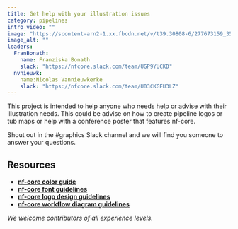 ```yaml
---
title: Get help with your illustration issues
category: pipelines
intro_video: ""
image: "https://scontent-arn2-1.xx.fbcdn.net/v/t39.30808-6/277673159_353227013494533_5259819674694840186_n.jpg?_nc_cat=104&ccb=1-7&_nc_sid=6ee11a&_nc_ohc=tgVdEp5-pNcQ7kNvgHeUTcA&_nc_oc=AdjSwq3BL9NVZKW11JLpCf_CtvHi3oifO4Unz_8Q05Jlp9F1qu6Yf847JNBn2eaDXhQ&_nc_zt=23&_nc_ht=scontent-arn2-1.xx&_nc_gid=AUwALhxvLbSkF2_HYqXONPf&oh=00_AYGDQse6fI8s-NudO_vWtFidBcAAW5fW2Tur1Ct3Flx_2Q&oe=67DA1C3F"
image_alt: ""
leaders:
  FranBonath:
    name: Franziska Bonath
    slack: "https://nfcore.slack.com/team/UGP9YUCKD"
  nvnieuwk:
    name:Nicolas Vannieuwkerke
    slack: "https://nfcore.slack.com/team/U03CKGEU3LZ"
---
```


This project is intended to help anyone who needs help or advise with their illustration needs. 
This could be advise on how to create pipeline logos or tub maps or help with a conference poster that features nf-core.

Shout out in the #graphics Slack channel and we will find you someone to answer your questions.

## Resources

- **[nf-core color guide](https://nf-co.re/docs/guidelines/graphic_design/colours)**
- **[nf-core font guidelines](https://nf-co.re/docs/guidelines/graphic_design/fonts)**
- **[nf-core logo design guidelines](https://nf-co.re/docs/guidelines/graphic_design/logo)**
- **[nf-core workflow diagram guidelines](https://nf-co.re/docs/guidelines/graphic_design/workflow_diagrams)**

_We welcome contributors of all experience levels._
